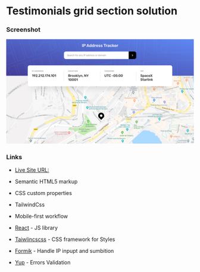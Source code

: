 # Testimonials grid section solution




### Screenshot

![](./src/images/screehshot.jpg)



### Links

-  [ Live Site URL: ](https://phenomenal-genie-9ff583.netlify.app/)



- Semantic HTML5 markup
- CSS custom properties
- TailwindCss
- Mobile-first workflow
- [React](https://reactjs.org/) - JS library
- [Taiwlincscss](https://tailwindcss.com/) - CSS framework for Styles
- [Formik](https://formik.org/) - Handle IP inpupt and sumbition
- [Yup](https://www.npmjs.com/package/yup) - Errors Validation



